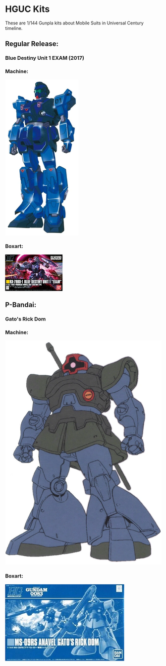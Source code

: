 # HGUC Kits

These are 1/144 Gunpla kits about Mobile Suits in Universal Century timeline.

## Regular Release:  

### Blue Destiny Unit 1 EXAM (2017)

### Machine:
![Destiny Unit 1](Rx-79bd-1.webp)

### Boxart:
![Destiny Unit 1](HGUC_Blue_Destiny_Unit_1_Exam.webp)


## P-Bandai:

### Gato's Rick Dom

### Machine:
![Gato's Rick Dom](Gato_Rick_Dom_front.webp)

### Boxart:
![Gato's Rick Dom](RickDom-Gato.webp)
